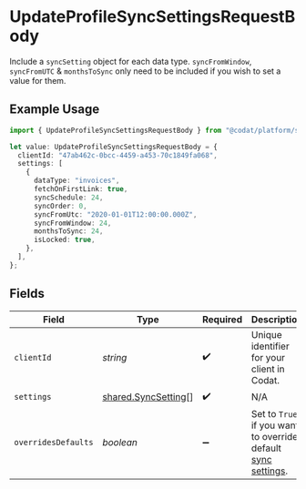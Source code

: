 # UpdateProfileSyncSettingsRequestBody

Include a `syncSetting` object for each data type.
`syncFromWindow`, `syncFromUTC` & `monthsToSync` only need to be included if you wish to set a value for them.

## Example Usage

```typescript
import { UpdateProfileSyncSettingsRequestBody } from "@codat/platform/sdk/models/operations";

let value: UpdateProfileSyncSettingsRequestBody = {
  clientId: "47ab462c-0bcc-4459-a453-70c1849fa068",
  settings: [
    {
      dataType: "invoices",
      fetchOnFirstLink: true,
      syncSchedule: 24,
      syncOrder: 0,
      syncFromUtc: "2020-01-01T12:00:00.000Z",
      syncFromWindow: 24,
      monthsToSync: 24,
      isLocked: true,
    },
  ],
};
```

## Fields

| Field                                                                                                                       | Type                                                                                                                        | Required                                                                                                                    | Description                                                                                                                 |
| --------------------------------------------------------------------------------------------------------------------------- | --------------------------------------------------------------------------------------------------------------------------- | --------------------------------------------------------------------------------------------------------------------------- | --------------------------------------------------------------------------------------------------------------------------- |
| `clientId`                                                                                                                  | *string*                                                                                                                    | :heavy_check_mark:                                                                                                          | Unique identifier for your client in Codat.                                                                                 |
| `settings`                                                                                                                  | [shared.SyncSetting](../../../sdk/models/shared/syncsetting.md)[]                                                           | :heavy_check_mark:                                                                                                          | N/A                                                                                                                         |
| `overridesDefaults`                                                                                                         | *boolean*                                                                                                                   | :heavy_minus_sign:                                                                                                          | Set to `True` if you want to override default [sync settings](https://docs.codat.io/knowledge-base/advanced-sync-settings). |